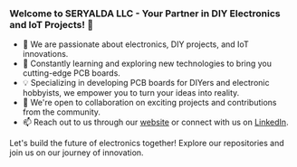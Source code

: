 ### Welcome to SERYALDA LLC - Your Partner in DIY Electronics and IoT Projects! 👋

- 👀 We are passionate about electronics, DIY projects, and IoT innovations.
- 🌱 Constantly learning and exploring new technologies to bring you cutting-edge PCB boards.
- 💡 Specializing in developing PCB boards for DIYers and electronic hobbyists, we empower you to turn your ideas into reality.
- 🤝 We're open to collaboration on exciting projects and contributions from the community.
- 📫 Reach out to us through our [website](https://www.seryalda.com/contact) or connect with us on [LinkedIn](https://www.linkedin.com/in/seryalda-llc-11681b293/).

Let's build the future of electronics together! Explore our repositories and join us on our journey of innovation.

<!---
seryalda/seryalda is a ✨ special ✨ repository because its `README.md` (this file) appears on your GitHub profile.
You can click the Preview link to take a look at your changes.
--->
